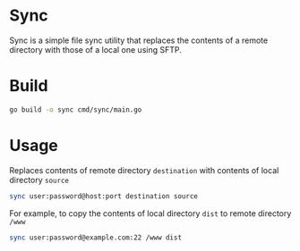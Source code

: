 # Sync
Sync is a simple file sync utility that replaces the contents of a remote directory with those of a local one using SFTP.
# Build
```sh
go build -o sync cmd/sync/main.go
```

# Usage
Replaces contents of remote directory `destination` with contents of local directory `source`
```sh
sync user:password@host:port destination source
```

For example, to copy the contents of local directory `dist` to remote directory `/www`
```sh
sync user:password@example.com:22 /www dist
```
